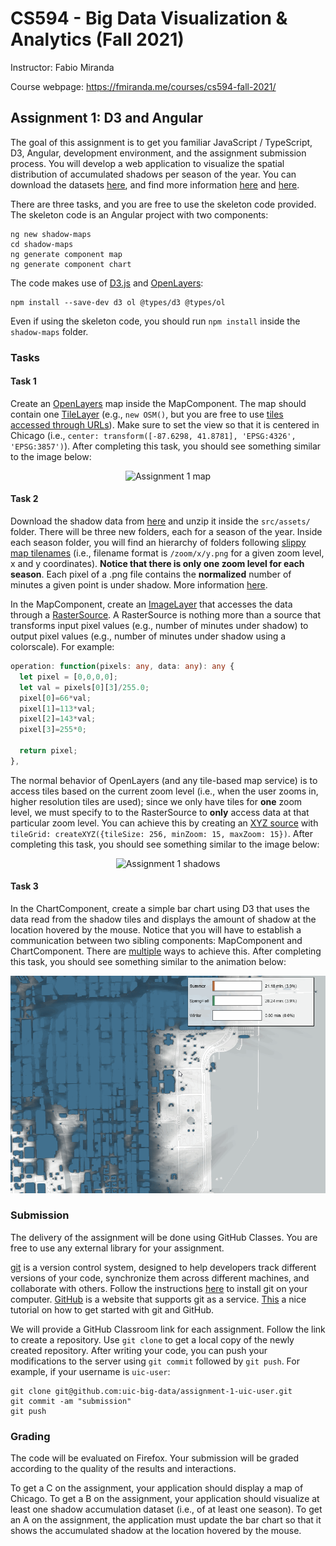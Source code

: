 # CS594 - Big Data Visualization & Analytics (Fall 2021)

Instructor: Fabio Miranda

Course webpage: https://fmiranda.me/courses/cs594-fall-2021/

## Assignment 1: D3 and Angular
The goal of this assignment is to get you familiar JavaScript / TypeScript, D3, Angular, development environment, and the assignment submission process. You will develop a web application to visualize the spatial distribution of accumulated shadows per season of the year. You can download the datasets [here](https://github.com/uic-big-data/fall-2021-assignment-1/blob/main/chicago-shadows.zip), and find more information [here](https://fmiranda.me/publications/shadow-accrual-maps/) and [here](https://github.com/VIDA-NYU/shadow-accrual-maps/).

There are three tasks, and you are free to use the skeleton code provided. The skeleton code is an Angular project with two components:

```
ng new shadow-maps
cd shadow-maps
ng generate component map
ng generate component chart
```

The code makes use of [D3.js](https://d3js.org/) and [OpenLayers](https://openlayers.org/):

```
npm install --save-dev d3 ol @types/d3 @types/ol
```

Even if using the skeleton code, you should run ```npm install``` inside the ```shadow-maps``` folder.

### Tasks

#### Task 1
Create an [OpenLayers](https://openlayers.org/) map inside the MapComponent. The map should contain one [TileLayer](https://openlayers.org/en/latest/apidoc/module-ol_layer_Tile-TileLayer.html) (e.g., ``new OSM()``, but you are free to use [tiles accessed through URLs](https://openlayers.org/en/latest/examples/xyz.html)). Make sure to set the view so that it is centered in Chicago (i.e., ``center: transform([-87.6298, 41.8781], 'EPSG:4326', 'EPSG:3857')``). After completing this task, you should see something similar to the image below:

<p align="center">
  <img alt="Assignment 1 map" src="https://raw.githubusercontent.com/uic-big-data/fall-2021-assignment-1/main/map.png" style="max-width: 50%" />
</p>


#### Task 2
Download the shadow data from [here](https://github.com/uic-big-data/fall-2021-assignment-1/blob/main/chicago-shadows.zip) and unzip it inside the ``src/assets/`` folder. There will be three new folders, each for a season of the year. Inside each season folder, you will find an hierarchy of folders following [slippy map tilenames](https://wiki.openstreetmap.org/wiki/Slippy_map_tilenames) (i.e., filename format is ``/zoom/x/y.png`` for a given zoom level, x and y coordinates). **Notice that there is only one zoom level for each season**. Each pixel of a .png file contains the **normalized** number of minutes a given point is under shadow. More information [here](https://github.com/VIDA-NYU/shadow-accrual-maps/).

In the MapComponent, create an [ImageLayer](https://openlayers.org/en/latest/apidoc/module-ol_layer_Image-ImageLayer.html) that accesses the data through a [RasterSource](https://openlayers.org/en/latest/apidoc/module-ol_source_Raster-RasterSource.html). A RasterSource is nothing more than a source that transforms input pixel values (e.g., number of minutes under shadow) to output pixel values (e.g., number of minutes under shadow using a colorscale). For example:
```typescript
operation: function(pixels: any, data: any): any {
  let pixel = [0,0,0,0];
  let val = pixels[0][3]/255.0;
  pixel[0]=66*val;
  pixel[1]=113*val;
  pixel[2]=143*val;
  pixel[3]=255*0;
          
  return pixel;
},
```

The normal behavior of OpenLayers (and any tile-based map service) is to access tiles based on the current zoom level (i.e., when the user zooms in, higher resolution tiles are used); since we only have tiles for **one** zoom level, we must specify to to the RasterSource to **only** access data at that particular zoom level. You can achieve this by creating an [XYZ source](https://openlayers.org/en/latest/examples/xyz.html) with ``tileGrid: createXYZ({tileSize: 256, minZoom: 15, maxZoom: 15})``. After completing this task, you should see something similar to the image below:

<p align="center">
  <img alt="Assignment 1 shadows" src="https://raw.githubusercontent.com/uic-big-data/fall-2021-assignment-1/main/shadows.png" style="max-width: 50%" />
</p>

#### Task 3
In the ChartComponent, create a simple bar chart using D3 that uses the data read from the shadow tiles and displays the amount of shadow at the location hovered by the mouse. Notice that you will have to establish a communication between two sibling components: MapComponent and ChartComponent. There are [multiple](https://levelup.gitconnected.com/5-ways-to-share-data-between-angular-components-d656a7eb7f96) ways to achieve this. After completing this task, you should see something similar to the animation below:

![Assignment 1 Chicago animation](chicago.gif)

### Submission
The delivery of the assignment will be done using GitHub Classes. You are free to use any external library for your assignment.

[git](https://en.wikipedia.org/wiki/Git) is a version control system, designed to help developers track different versions of your code, synchronize them across different machines, and collaborate with others. Follow the instructions [here](https://git-scm.com/book/en/v2/Getting-Started-Installing-Git) to install git on your computer. [GitHub](https://github.com/) is a website that supports git as a service. [This](https://guides.github.com/activities/hello-world/) a nice tutorial on how to get started with git and GitHub.

We will provide a GitHub Classroom link for each assignment. Follow the link to create a repository. Use `git clone` to get a local copy of the newly created repository. After writing your code, you can push your modifications to the server using `git commit` followed by `git push`. For example, if your username is `uic-user`:

```
git clone git@github.com:uic-big-data/assignment-1-uic-user.git
git commit -am "submission"
git push
```

### Grading
The code will be evaluated on Firefox. Your submission will be graded according to the quality of the results and interactions.

To get a C on the assignment, your application should display a map of Chicago. To get a B on the assignment, your application should visualize at least one shadow accumulation dataset (i.e., of at least one season). To get an A on the assignment, the application must update the bar chart so that it shows the accumulated shadow at the location hovered by the mouse.